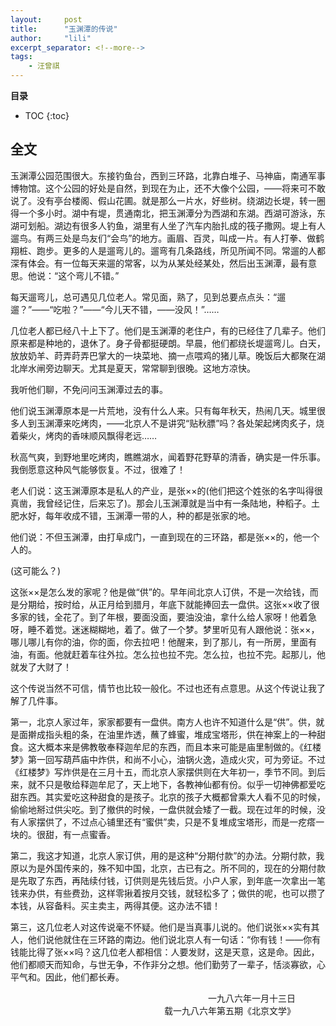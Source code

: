 ```yaml
---
layout:     post
title:      "玉渊潭的传说"
author:     "lili"
excerpt_separator: <!--more-->
tags:
    - 汪曾祺
---
```


 <!--more-->
 
**目录**
* TOC
{:toc}

## 全文

玉渊潭公园范围很大。东接钓鱼台，西到三环路，北靠白堆子、马神庙，南通军事博物馆。这个公园的好处是自然，到现在为止，还不大像个公园，——将来可不敢说了。没有亭台楼阁、假山花圃。就是那么一片水，好些树。绕湖边长堤，转一圈得一个多小时。湖中有堤，贯通南北，把玉渊潭分为西湖和东湖。西湖可游泳，东湖可划船。湖边有很多人钓鱼，湖里有人坐了汽车内胎扎成的筏子撒网。堤上有人遛鸟。有两三处是鸟友们“会鸟”的地方。画眉、百灵，叫成一片。有人打拳、做鹤翔桩、跑步。更多的人是遛弯儿的。遛弯有几条路线，所见所闻不同。常遛的人都深有体会。有一位每天来遛的常客，以为从某处经某处，然后出玉渊潭，最有意思。他说：“这个弯儿不错。”

每天遛弯儿，总可遇见几位老人。常见面，熟了，见到总要点点头：“遛遛？”——“吃啦？”——“今儿天不错，——没风！”……

几位老人都已经八十上下了。他们是玉渊潭的老住户，有的已经住了几辈子。他们原来都是种地的，退休了。身子骨都挺硬朗。早晨，他们都绕长堤遛弯儿。白天，放放奶羊、莳弄莳弄巴掌大的一块菜地、摘一点喂鸡的猪儿草。晚饭后大都聚在湖北岸水闸旁边聊天。尤其是夏天，常常聊到很晚。这地方凉快。

我听他们聊，不免问问玉渊潭过去的事。

他们说玉渊潭原本是一片荒地，没有什么人来。只有每年秋天，热闹几天。城里很多人到玉渊潭来吃烤肉，——北京人不是讲究“贴秋膘”吗？各处架起烤肉炙子，烧着柴火，烤肉的香味顺风飘得老远……

秋高气爽，到野地里吃烤肉，瞧瞧湖水，闻着野花野草的清香，确实是一件乐事。我倒愿意这种风气能够恢复。不过，很难了！

老人们说：这玉渊潭原本是私人的产业，是张××的(他们把这个姓张的名字叫得很真凿，我曾经记住，后来忘了)。那会儿玉渊潭就是当中有一条陆地，种稻子。土肥水好，每年收成不错，玉渊潭一带的人，种的都是张家的地。

他们说：不但玉渊潭，由打阜成门，一直到现在的三环路，都是张××的，他一个人的。

(这可能么？)

这张××是怎么发的家呢？他是做“供”的。早年间北京人订供，不是一次给钱，而是分期给，按时给，从正月给到腊月，年底下就能捧回去一盘供。这张××收了很多家的钱，全花了。到了年根，要面没面，要油没油，拿什么给人家呀！他着急呀，睡不着觉。迷迷糊糊地，着了。做了一个梦。梦里听见有人跟他说：张××，哪儿哪儿有你的油，你的面，你去拉吧！他醒来，到了那儿，有一所房，里面有油，有面。他就赶着车往外拉。怎么拉也拉不完。怎么拉，也拉不完。起那儿，他就发了大财了！

这个传说当然不可信，情节也比较一般化。不过也还有点意思。从这个传说让我了解了几件事。

第一，北京人家过年，家家都要有一盘供。南方人也许不知道什么是“供”。供，就是面擀成指头粗的条，在油里炸透，蘸了蜂蜜，堆成宝塔形，供在神案上的一种甜食。这大概本来是佛教敬奉释迦牟尼的东西，而且本来可能是庙里制做的。《红楼梦》第一回写葫芦庙中炸供，和尚不小心，油锅火逸，造成火灾，可为旁证。不过《红楼梦》写炸供是在三月十五，而北京人家摆供则在大年初一，季节不同。到后来，就不只是敬给释迦牟尼了，天上地下，各教神仙都有份。似乎一切神佛都爱吃甜东西。其实爱吃这种甜食的是孩子。北京的孩子大概都曾乘大人看不见的时候，偷偷地掰过供尖吃。到了撤供的时候，一盘供就会矮了一截。现在过年的时候，没有人家摆供了，不过点心铺里还有“蜜供”卖，只是不复堆成宝塔形，而是一疙瘩一块的。很甜，有一点蜜香。

第二，我这才知道，北京人家订供，用的是这种“分期付款”的办法。分期付款，我原以为是外国传来的，殊不知中国，北京，古已有之。所不同的，现在的分期付款是先取了东西，再陆续付钱，订供则是先钱后货。小户人家，到年底一次拿出一笔钱来办供，有些费劲，这样零揪着按月交钱，就轻松多了；做供的呢，也可以攒了本钱，从容备料。买主卖主，两得其便。这办法不错！

第三，这几位老人对这传说毫不怀疑。他们是当真事儿说的。他们说张××实有其人，他们说他就住在三环路的南边。他们说北京人有一句话：“你有钱！——你有钱能比得了张××吗？这几位老人都相信：人要发财，这是天意，这是命。因此，他们都顺天而知命，与世无争，不作非分之想。他们勤劳了一辈子，恬淡寡欲，心平气和。因此，他们都长寿。





 
<p style='text-align:right; padding: 0 5vw 0 0'>一九八六年一月十三日<br/>载一九八六年第五期《北京文学》</p>

 

